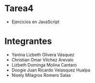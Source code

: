 # Tarea4

- Ejercicios en JavaScript

# Integrantes

- Yanina Lizbeth Olivera Vásquez
- Christian Omar Vilchez Arevalo
- Lizbeth Dominga Molina Cantaro
- Doogie Juan Ricardo Velasquez Hualpa
- Nisely Milagros Romero Salas

